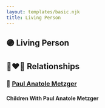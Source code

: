 ```yaml
---
layout: templates/basic.njk
title: Living Person
---
```

## 🟣 Living Person

## 👩‍❤️‍👨 Relationships

### 🔵 [Paul Anatole Metzger](/people/3/34600089)

#### Children With Paul Anatole Metzger